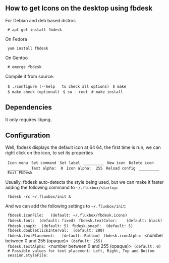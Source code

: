 How to get Icons on the desktop using fbdesk
--------------------------------------------

For Debian and deb based distros

` # apt-get install fbdesk`

On Fedora

` yum install fbdesk`

On Gentoo

` # emerge fbdesk`

Compile it from source:

` $ ./configure (--help   to check all options)`
` $ make`
` $ make check (optional)`
` $ su - root`
` # make install`

Dependencies
------------

It only requires libpng.

Configuration
-------------

Well, fbdesk displays the default icon at 64 64, the first time is run, we can right click on the icon, to set its properties

` Icon menu`
` Set command`
` Set label`
` _________`
` New icon`
` Delete icon`
` _________`
` Text alpha:  0`
` Icon alpha:  255`
` Reload config`
` _________`
` Exit FbDesk`

Usually, fbdesk auto-detects the style being used, but we can make it faster adding the following command to `~/.fluxbox/startup`:

` fbdesk -rc ~/.fluxbox/init &`

And we can add the following settings to `~/.fluxbox/init`:

` fbdesk.iconFile:  `<filename to icon file>` (default: ~/.fluxbox/fbdesk.icons)`
` fbdesk.font: `<icon font name>` (default: fixed)`
` fbdesk.textColor:  `<color for icon text>`  (default: black)`
` fbdesk.snapX: `<x snap size>` (default: 5)`
` fbdesk.snapY: `<y snap size>` (default: 5)`
` fbdesk.doubleClickInterval: `<time interval between clicks for a double click>` (default: 200)`
` fbdesk.textPlacement: `<placement for text around icon image>`  (default: Bottom)`
` fbdesk.iconAlpha: `<number between 0 and 255 (opaque)>` (default: 255)`
` fbdesk.textAlpha: `<number between 0 and 255 (opaque)>` (default: 0)`
` # Possible values for text placement: Left, Right, Top and Bottom`
` session.styleFile: `

<style file for menu>
(default: none)

According to the default value, the settings for `~/.fluxbox/fbdesk.icons` are:

` [Deskop Entry]`
` Icon=the image filename`
` Name=the icon label`
` Exec=what it executes`
` Pos= horiz vert  # position of the icon`
` [end]`

Well, now we need icons, the most complete set of them I've found are the Gentoo bubble icons:

-   <http://www.gentoo.org/images/icons/icons.tar.bz2>
-   <http://www.ionbox.org/files/gentoo-bubble-icons.tgz>

depending on our favourite applications we can also check the "Icon Themes" section at

-   <http://gnome-look.org/>
-   <http://kde-look.org/>

We can uncompress them either in `~/.fluxbox/icons` or `~/.icons` or `/usr/share/pixmaps` or `/usr/share/icons`.

Creating icons and associated actions
-------------------------------------

Here's an example (vertical aligned icons from the left):

` [Desktop Entry]`
` Name=DVD`
` Exec=/bin/mount /media/cdrom && /usr/bin/xfe /media/cdrom && /usr/bin/eject /media/cdrom`
` Icon=/usr/share/pixmaps/gentoo/l33t_DEV_dvd_umount.png`
` Pos= 20 20`
` [end]`
` `
` [Desktop Entry]`
` Name=xterm`
` Exec=/usr/bin/xterm`
` Icon=/usr/share/pixmaps/gentoo/l33t_TER_Eterm.png`
` Pos= 20 110`
` [end]`

and we can add more entries, Pos= 20 horizontal until we don't have more space available, and increasing the second value (vertical) 90 pixels. If we need to create another column of icons, we start adding entries from Pos= 110 20; 110 110 and so on.

If we place the horizontal values in the vert ones and vert ones in horiz, we'll get lines of icons instead of columns.

It's a good idea to make a backup of `~/.fluxbox/fbdesk.icons`, as if we accidentally move an icon, fbdesk will remember its position, saving it on the file.

[Category:English howtos](Category:English howtos "wikilink") [Category:Misc howtos](Category:Misc howtos "wikilink")
